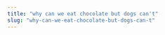 ```yaml
---
title: "why can we eat chocolate but dogs can't"
slug: "why-can-we-eat-chocolate-but-dogs-can-t"
---
```


